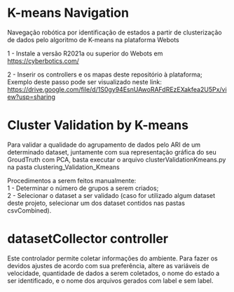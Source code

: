 # K-means Navigation
Navegação robótica por identificação de estados a partir de clusterização de dados pelo algoritmo de K-means na plataforma Webots

1 - Instale a versão R2021a ou superior do Webots em https://cyberbotics.com/

2 - Inserir os controllers e os mapas deste repositório à plataforma;  
    Exemplo deste passo pode ser visualizado neste link: https://drive.google.com/file/d/1S0gy94EsnUAwoRAFdREzEXakfea2U5Px/view?usp=sharing
    
    
# Cluster Validation by K-means

Para validar a qualidade do agrupamento de dados pelo ARI de um determinado dataset, juntamente com sua representação gráfica do seu GroudTruth com PCA, basta executar o arquivo clusterValidationKmeans.py na pasta clustering_Validation_Kmeans  

Procedimentos a serem feitos manualmente:  
1 - Determinar o número de grupos a serem criados;  
2 - Selecionar o dataset a ser validado (caso for utilizado algum dataset deste projeto, selecionar um dos dataset contidos nas pastas csvCombined).

# datasetCollector controller

Este controlador permite coletar informações do ambiente. Para fazer os devidos ajustes de acordo com sua preferência, altere as variáveis de velocidade, quantidade de dados a serem coletados, o nome do estado a ser identificado, e o nome dos arquivos gerados com label e sem label.
